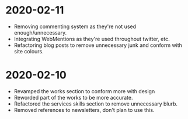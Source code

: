 # 2020-02-11

- Removing commenting system as they're not used enough/unnecessary.
- Integrating WebMentions as they're used throughout twitter, etc.
- Refactoring blog posts to remove unnecessary junk and conform with site colours.

# 2020-02-10

- Revamped the works section to conform more with design
- Reworded part of the works to be more accurate.
- Refactored the services skills section to remove unnecessary blurb.
- Removed references to newsletters, don't plan to use this.
